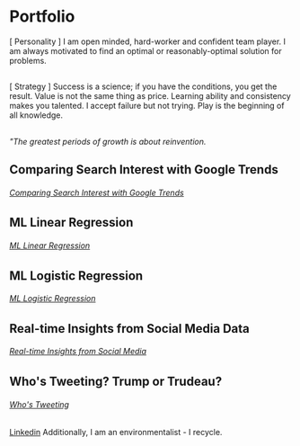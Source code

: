 # Portfolio
[ Personality ] I am open minded, hard-worker and confident team player. I am always motivated to find an optimal or reasonably-optimal solution for problems.
##
[ Strategy ] Success is a science; if you have the conditions, you get the result. Value is not the same thing as price. Learning ability and consistency makes you talented. I accept failure but not trying. Play is the beginning of all knowledge.
##
<em> "The greatest periods of growth is about reinvention. </em>
##
## Comparing Search Interest with Google Trends
###### [Comparing Search Interest with Google Trends](https://github.com/erkanmalcokcom/Portfolio/tree/master/Comparing%20Search%20Interest%20with%20Google%20Trends)

## ML Linear Regression
###### [ML Linear Regression](https://github.com/erkanmalcokcom/Portfolio/tree/master/ML%20Linear%20Regression)
## 
## ML Logistic Regression
###### [ML Logistic Regression](https://github.com/erkanmalcokcom/Portfolio/tree/master/ML%20Logistic%20Regression)
## 
## Real-time Insights from Social Media Data
###### [Real-time Insights from Social Media](https://github.com/erkanmalcokcom/Portfolio/tree/master/Real-time%20Insights%20from%20Social%20Media%20Data)
## 
## Who's Tweeting? Trump or Trudeau?
###### [Who's Tweeting](https://github.com/erkanmalcokcom/Portfolio/tree/master/Who's%20Tweeting%3F%20Trump%20or%20Trudeau%3F)
##

##
[Linkedin](https://www.linkedin.com/in/erkanmalcok/)
Additionally, I am an environmentalist - I recycle.
